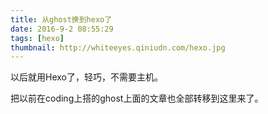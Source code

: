 ```yaml
---
title: 从ghost换到hexo了
date: 2016-9-2 08:55:29
tags: [hexo]
thumbnail: http://whiteeyes.qiniudn.com/hexo.jpg
---
```


以后就用Hexo了，轻巧，不需要主机。

<!--more-->

把以前在coding上搭的ghost上面的文章也全部转移到这里来了。